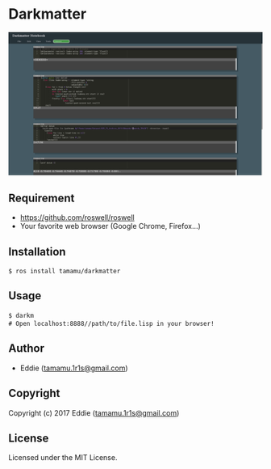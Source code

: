 # Darkmatter

![Screen Shot](screenshots/screenshot.png)

## Requirement

* <https://github.com/roswell/roswell>
* Your favorite web browser (Google Chrome, Firefox...)

## Installation

```
$ ros install tamamu/darkmatter
```

## Usage

```
$ darkm
# Open localhost:8888//path/to/file.lisp in your browser!
```

## Author

* Eddie (tamamu.1r1s@gmail.com)

## Copyright

Copyright (c) 2017 Eddie (tamamu.1r1s@gmail.com)

## License

Licensed under the MIT License.

